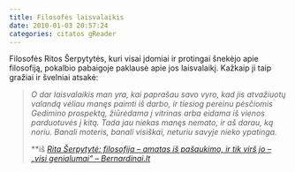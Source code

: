 ```yaml
---
title: Filosofės laisvalaikis
date: 2010-01-03 20:57:24
categories: citatos gReader
---
```


Filosofės Ritos Šerpytytės, kuri visai įdomiai ir protingai šnekėjo apie filosofiją, pokalbio pabaigoje paklausė apie jos laisvalaikį. Kažkaip ji taip gražiai ir švelniai atsakė:

> *O dar laisvalaikis man yra, kai paprašau savo vyro, kad jis atvažiuotų valandą vėliau manęs paimti iš darbo, ir tiesiog pereinu pėsčiomis Gedimino prospektą, žiūrėdama į vitrinas arba eidama iš vienos parduotuvės į kitą. Tada jau niekas manęs nemato, ir aš darau, ką noriu. Banali moteris, banali visiškai, neturiu savyje nieko ypatinga.*
>
> **iš *[Rita Šerpytytė: filosofija – amatas iš pašaukimo, ir tik virš jo – „visi genialumai“ – Bernardinai.lt](http://bernardinai.lt/straipsnis/2010-01-04-rita-serpytyte-filosofija-amatas-is-pasaukimo-ir-tik-virs-jo-visi-genialumai/37852)*
